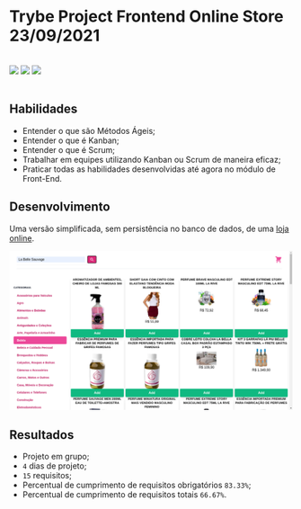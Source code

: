 # Trybe Project Frontend Online Store 23/09/2021
<br>
<div style="display: inline_block">
  <img src="https://img.shields.io/badge/react-61DAFB?style=for-the-badge&logo=react&logoColor=fff&logoWidth=20"/>
  <img src="https://img.shields.io/badge/react router-CA4245?style=for-the-badge&logo=reactrouter&logoColor=fff&logoWidth=20"/>
  <img src="https://img.shields.io/badge/redux-764ABC?style=for-the-badge&logo=redux&logoColor=fff&logoWidth=20"/>
</div>
<br>

## Habilidades

- Entender o que são Métodos Ágeis;
- Entender o que é Kanban;
- Entender o que é Scrum;
- Trabalhar em equipes utilizando Kanban ou Scrum de maneira eficaz;
- Praticar todas as habilidades desenvolvidas até agora no módulo de Front-End.

## Desenvolvimento
Uma versão simplificada, sem persistência no banco de dados, de uma [loja online](https://weltonthomasferreira.github.io/trybe-project-frontend-online-store/).

![Imagem do site desenvolvido](./readme/images/online-store.png "Site")

## Resultados

- Projeto em grupo;
- `4` dias de projeto;
- `15` requisitos;
- Percentual de cumprimento de requisitos obrigatórios `83.33%`;
- Percentual de cumprimento de requisitos totais `66.67%`.
